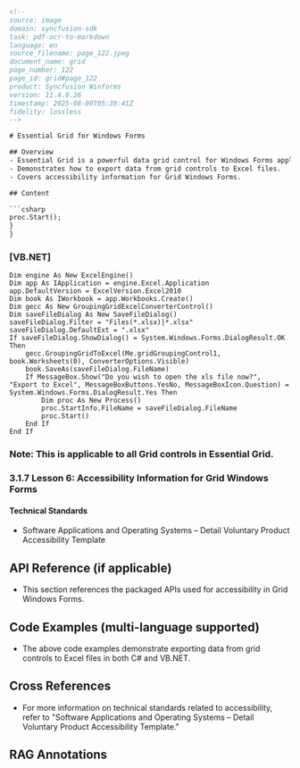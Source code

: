 ```html
<!--
source: image
domain: syncfusion-sdk
task: pdf-ocr-to-markdown
language: en
source_filename: page_122.jpeg
document_name: grid
page_number: 122
page_id: grid#page_122
product: Syncfusion Winforms
version: 11.4.0.26
timestamp: 2025-08-09T05:39:41Z
fidelity: lossless
-->

# Essential Grid for Windows Forms

## Overview
- Essential Grid is a powerful data grid control for Windows Forms applications.
- Demonstrates how to export data from grid controls to Excel files.
- Covers accessibility information for Grid Windows Forms.

## Content

```csharp
proc.Start();
}
}
```

### [VB.NET]
```vbnet
Dim engine As New ExcelEngine()
Dim app As IApplication = engine.Excel.Application
app.DefaultVersion = ExcelVersion.Excel2010
Dim book As IWorkbook = app.Workbooks.Create()
Dim gecc As New GroupingGridExcelConverterControl()
Dim saveFileDialog As New SaveFileDialog()
saveFileDialog.Filter = "Files(*.xlsx)|*.xlsx"
saveFileDialog.DefaultExt = ".xlsx"
If saveFileDialog.ShowDialog() = System.Windows.Forms.DialogResult.OK Then
    gecc.GroupingGridToExcel(Me.gridGroupingControl1, book.Worksheets(0), ConverterOptions.Visible)
    book.SaveAs(saveFileDialog.FileName)
    If MessageBox.Show("Do you wish to open the xls file now?", "Export to Excel", MessageBoxButtons.YesNo, MessageBoxIcon.Question) = System.Windows.Forms.DialogResult.Yes Then
        Dim proc As New Process()
        proc.StartInfo.FileName = saveFileDialog.FileName
        proc.Start()
    End If
End If
```

### Note: This is applicable to all Grid controls in Essential Grid.

### 3.1.7 Lesson 6: Accessibility Information for Grid Windows Forms

#### Technical Standards
- Software Applications and Operating Systems – Detail Voluntary Product Accessibility Template

## API Reference (if applicable)
- This section references the packaged APIs used for accessibility in Grid Windows Forms.

## Code Examples (multi-language supported)
- The above code examples demonstrate exporting data from grid controls to Excel files in both C# and VB.NET.

## Cross References
- For more information on technical standards related to accessibility, refer to "Software Applications and Operating Systems – Detail Voluntary Product Accessibility Template."

## RAG Annotations
<!-- tags: [grid, windows forms, accessibility, excel export, technical standards] keywords: [grid export, Windows Forms, accessibility standards, Excel conversion] -->
```